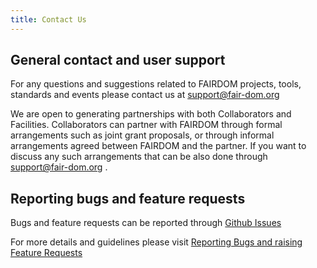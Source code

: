 ```yaml
---
title: Contact Us
---
```



## General contact and user support

For any questions and suggestions related to FAIRDOM projects, tools, standards and events please contact us at support@fair-dom.org

We are open to generating partnerships with both Collaborators and Facilities. Collaborators can partner with FAIRDOM through formal arrangements such as joint grant proposals, or through informal arrangements agreed between FAIRDOM and the partner. If you want to discuss any such arrangements that can be also done through support@fair-dom.org .

## Reporting bugs and feature requests

Bugs and feature requests can be reported through [Github Issues](https://github.com/seek4science/seek/issues)

For more details and guidelines please visit [Reporting Bugs and raising Feature Requests](https://docs.seek4science.org/tech/reporting-bugs-and-features.html)
 



                

